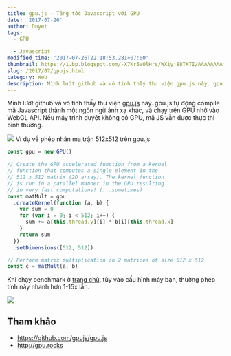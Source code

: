 ```yaml
---
title: gpu.js - Tăng tốc Javascript với GPU
date: '2017-07-26'
author: Duyet
tags:
  - GPU

  - Javascript
modified_time: '2017-07-26T22:18:53.281+07:00'
thumbnail: https://1.bp.blogspot.com/-X7Kr5VOlHrs/WXiyj88TKTI/AAAAAAAAmTo/zXoRm7bqaOM-DSDvG1EEBlHaN52T5Tp_gCK4BGAYYCw/s1600/687474703a2f2f6770752e726f636b732f696d672f6f67696d6167652e706e67.png
slug: /2017/07/gpujs.html
category: Web
description: Mình lướt github và vô tình thấy thư viện gpu.js này. gpu.js tự động compile mã Javascript thành một ngôn ngữ ánh xạ khác, và chạy trên GPU nhờ vào WebGL API. Nếu máy trình duyệt không có GPU, mã JS vẫn được thực thi bình thường.
---
```


Mình lướt github và vô tình thấy thư viện [gpu.js](http://gpu.rocks/) này. gpu.js tự động compile mã Javascript thành một ngôn ngữ ánh xạ khác, và chạy trên GPU nhờ vào WebGL API. Nếu máy trình duyệt không có GPU, mã JS vẫn được thực thi bình thường.

![](https://1.bp.blogspot.com/-X7Kr5VOlHrs/WXiyj88TKTI/AAAAAAAAmTo/zXoRm7bqaOM-DSDvG1EEBlHaN52T5Tp_gCK4BGAYYCw/s640/687474703a2f2f6770752e726f636b732f696d672f6f67696d6167652e706e67.png)
Ví dụ về phép nhân ma trận 512x512 trên gpu.js

```js
const gpu = new GPU()

// Create the GPU accelerated function from a kernel
// function that computes a single element in the
// 512 x 512 matrix (2D array). The kernel function
// is run in a parallel manner in the GPU resulting
// in very fast computations! (...sometimes)
const matMult = gpu
  .createKernel(function (a, b) {
    var sum = 0
    for (var i = 0; i < 512; i++) {
      sum += a[this.thread.y][i] * b[i][this.thread.x]
    }
    return sum
  })
  .setDimensions([512, 512])

// Perform matrix multiplication on 2 matrices of size 512 x 512
const c = matMult(a, b)
```

Khi chạy benchmark ở [trang chủ](http://gpu.rocks/), tùy vào cấu hình máy bạn, thường phép tính này nhanh hơn 1-15x lần.

[![](https://3.bp.blogspot.com/-LYVs-Hn-dbA/WXixNemXumI/AAAAAAAAmTY/4jNUMj9nKKYR-Czzls_MGFcGcpZq5n4bACLcBGAs/s1600/Screenshot%2Bfrom%2B2017-07-26%2B22-11-18.png)](https://3.bp.blogspot.com/-LYVs-Hn-dbA/WXixNemXumI/AAAAAAAAmTY/4jNUMj9nKKYR-Czzls_MGFcGcpZq5n4bACLcBGAs/s1600/Screenshot%2Bfrom%2B2017-07-26%2B22-11-18.png)

## Tham khảo

- https://github.com/gpujs/gpu.js
- http://gpu.rocks
